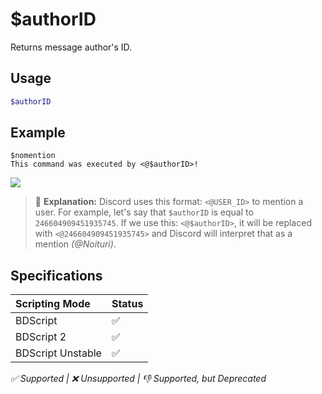 # $authorID
Returns message author's ID. 

## Usage
```php
$authorID
```

## Example
```
$nomention
This command was executed by <@$authorID>!
```
![](https://user-images.githubusercontent.com/69215413/141665977-6e9e19a4-0291-4954-afef-85af0ee875d4.png)

> 🤔 **Explanation:** Discord uses this format: `<@USER_ID>` to mention a user. For example, let's say that `$authorID` is equal to `246604909451935745`. 
If we use this: `<@$authorID>`, it will be replaced with `<@246604909451935745>` and Discord will interpret that as a mention *(@Noituri)*.

## Specifications
| Scripting Mode | Status
| :---- | :---- |
| BDScript | ✅ |
| BDScript 2 | ✅ |
| BDScript Unstable | ✅ |

*✅ Supported | ❌ Unsupported | 👎 Supported, but Deprecated*
